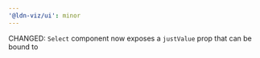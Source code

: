 ```yaml
---
'@ldn-viz/ui': minor
---
```


CHANGED: `Select` component now exposes a `justValue` prop that can be bound to
